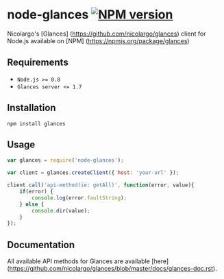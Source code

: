 node-glances [![NPM version](https://badge.fury.io/js/glances.png)](http://badge.fury.io/js/glances)
============

Nicolargo's [Glances] (https://github.com/nicolargo/glances) client for Node.js available on [NPM] (https://npmjs.org/package/glances)

## Requirements
* `Node.js >= 0.8`
* `Glances server <= 1.7`

## Installation

    npm install glances
    
## Usage

```javascript
var glances = require('node-glances');

var client = glances.createClient({ host: 'your-url' });

client.call('api-method(ie: getAll)', function(error, value){
    if(error) {
        console.log(error.faultString);
    } else {
        console.dir(value);
    }
});
```

## Documentation
All available API methods for Glances are available [here] (https://github.com/nicolargo/glances/blob/master/docs/glances-doc.rst).
